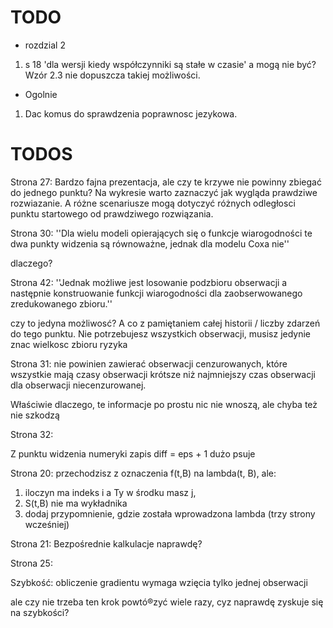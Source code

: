 # TODO

- rozdzial 2

1. s 18 'dla wersji kiedy współczynniki są stałe w czasie' a mogą nie być? Wzór 2.3 nie dopuszcza takiej możliwości.

- Ogolnie

1. Dac komus do sprawdzenia poprawnosc jezykowa.



# TODOS

Strona 27: 
Bardzo fajna prezentacja, ale czy te krzywe nie powinny zbiegać do jednego punktu?
Na wykresie warto zaznaczyć jak wygląda prawdziwe rozwiazanie.
A różne scenariusze mogą dotyczyć różnych odległosci punktu startowego od prawdziwego rozwiązania.

Strona 30:
''Dla wielu modeli opierających się o funkcje wiarogodności te dwa punkty widzenia są równoważne,
jednak dla modelu Coxa nie''

dlaczego?

Strona 42:
''Jednak możliwe jest losowanie podzbioru obserwacji a następnie konstruowanie funkcji wiarogodności dla zaobserwowanego zredukowanego
zbioru.''

czy to jedyna możliwosć?
A co z pamiętaniem całej historii / liczby zdarzeń do tego punktu.
Nie potrzebujesz wszystkich obserwacji, musisz jedynie znac wielkosc zbioru ryzyka


Strona 31:
nie powinien zawierać obserwacji cenzurowanych, które wszystkie mają czasy obserwacji
krótsze niż najmniejszy czas obserwacji dla obserwacji niecenzurowanej.

Właściwie dlaczego, te informacje po prostu nic nie wnoszą, ale chyba też nie szkodzą


Strona 32:

Z punktu widzenia numeryki zapis diff = eps + 1  dużo psuje


Strona 20: przechodzisz z oznaczenia f(t,B) na lambda(t, B), ale:
1. iloczyn ma indeks i a Ty w środku masz j,
2. S(t,B) nie ma wykładnika
3. dodaj przypomnienie, gdzie została wprowadzona lambda (trzy strony wcześniej)


Strona 21: Bezpośrednie kalkulacje
naprawdę?


Strona 25:

Szybkość: obliczenie gradientu wymaga wzięcia tylko jednej obserwacji

ale czy nie trzeba ten krok powtó®zyć wiele razy, cyz naprawdę zyskuje się na szybkości?
